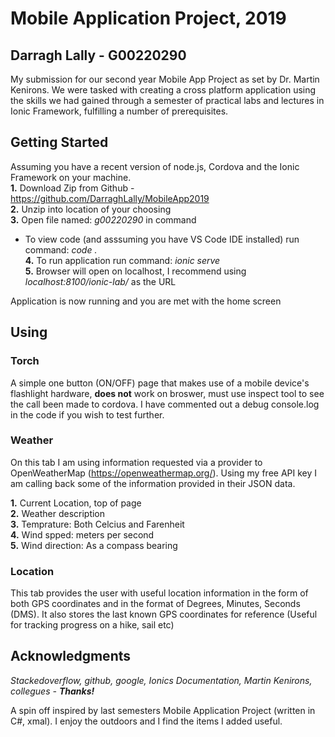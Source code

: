 # Mobile Application Project, 2019
## Darragh Lally - G00220290

My submission for our second year Mobile App Project as set by Dr. Martin Kenirons. We were tasked with creating a cross platform application using the skills we had gained through a semester of practical labs and lectures in Ionic Framework, fulfilling a number of prerequisites.

## Getting Started

Assuming you have a recent version of node.js, Cordova and the Ionic Framework on your machine.  
  **1.** Download Zip from Github - https://github.com/DarraghLally/MobileApp2019  
  **2.** Unzip into location of your choosing  
  **3.** Open file named: *g00220290* in command  
  - To view code (and asssuming you have VS Code IDE installed) run command: *code .*  
  **4.** To run application run command: *ionic serve*  
  **5.** Browser will open on localhost, I recommend using *localhost:8100/ionic-lab/* as the URL  
    
  Application is now running and you are met with the home screen  
  
  ## Using
  
  ### Torch
  A simple one button (ON/OFF) page that makes use of a mobile device's flashlight hardware, **does not** work on broswer, must use inspect tool to see the call been made to cordova. I have commented out a debug console.log in the code if you wish to test further.
  
  ### Weather
  On this tab I am using information requested via a provider to OpenWeatherMap (https://openweathermap.org/). Using my free API key I am calling back some of the information provided in their JSON data.
  
  **1.** Current Location, top of page  
  **2.** Weather description  
  **3.** Temprature: Both Celcius and Farenheit  
  **4.** Wind spped: meters per second  
  **5.** Wind direction: As a compass bearing  
  
  ### Location
  This tab provides the user with useful location information in the form of both GPS coordinates and in the format of Degrees, Minutes, Seconds (DMS). It also stores the last known GPS coordinates for reference (Useful for tracking progress on a hike, sail etc)
  
  ## Acknowledgments
  
  *Stackedoverflow, github, google, Ionics Documentation, Martin Kenirons, collegues - **Thanks!***
  
  A spin off inspired by last semesters Mobile Application Project (written in C#, xmal). I enjoy the outdoors and I find the items I added useful.
  
  
  
